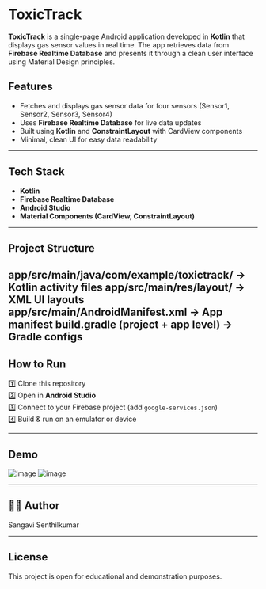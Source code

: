 # ToxicTrack

**ToxicTrack** is a single-page Android application developed in **Kotlin** that displays gas sensor values in real time. The app retrieves data from **Firebase Realtime Database** and presents it through a clean user interface using Material Design principles.

## **Features**
- Fetches and displays gas sensor data for four sensors (Sensor1, Sensor2, Sensor3, Sensor4)
- Uses **Firebase Realtime Database** for live data updates
- Built using **Kotlin** and **ConstraintLayout** with CardView components
- Minimal, clean UI for easy data readability

---

## **Tech Stack**
- **Kotlin**
- **Firebase Realtime Database**
- **Android Studio**
- **Material Components (CardView, ConstraintLayout)**

---

## **Project Structure**
app/src/main/java/com/example/toxictrack/ → Kotlin activity files
app/src/main/res/layout/ → XML UI layouts
app/src/main/AndroidManifest.xml → App manifest
build.gradle (project + app level) → Gradle configs
---

##  **How to Run**
1️⃣ Clone this repository  
2️⃣ Open in **Android Studio**  
3️⃣ Connect to your Firebase project (add `google-services.json`)  
4️⃣ Build & run on an emulator or device  

---

##  **Demo**
![image](https://github.com/user-attachments/assets/4aceb58d-45aa-4311-bdd6-80c305d18dce)
![image](https://github.com/user-attachments/assets/f5c987d7-9d1b-4c33-ae91-b6ae608d6736)


---

## 👩‍💻 **Author**
Sangavi Senthilkumar

---

## **License**
This project is open for educational and demonstration purposes.
